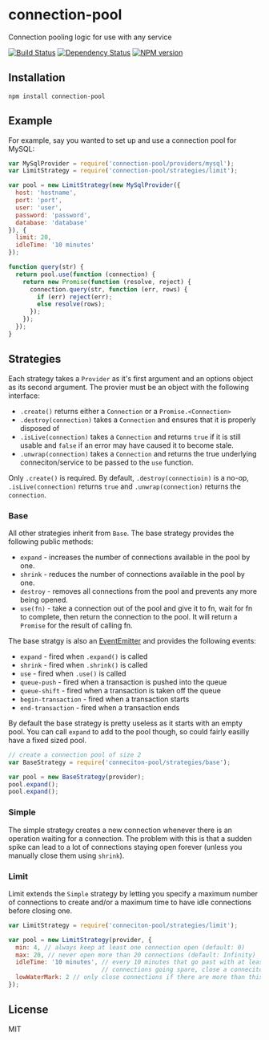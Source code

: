 # connection-pool

Connection pooling logic for use with any service

[![Build Status](https://img.shields.io/travis/ForbesLindesay/connection-pool/master.svg)](https://travis-ci.org/ForbesLindesay/connection-pool)
[![Dependency Status](https://img.shields.io/gemnasium/ForbesLindesay/connection-pool.svg)](https://gemnasium.com/ForbesLindesay/connection-pool)
[![NPM version](https://img.shields.io/npm/v/connection-pool.svg)](http://badge.fury.io/js/connection-pool)

## Installation

    npm install connection-pool

## Example

For example, say you wanted to set up and use a connection pool for MySQL:

```js
var MySqlProvider = require('connection-pool/providers/mysql');
var LimitStrategy = require('connection-pool/strategies/limit');

var pool = new LimitStrategy(new MySqlProvider({
  host: 'hostname',
  port: 'port',
  user: 'user',
  password: 'password',
  database: 'database'
}), {
  limit: 20,
  idleTime: '10 minutes'
});

function query(str) {
  return pool.use(function (connection) {
    return new Promise(function (resolve, reject) {
      connection.query(str, function (err, rows) {
        if (err) reject(err);
        else resolve(rows);
      });
    });
  });
}
```

## Strategies

Each strategy takes a `Provider` as it's first argument and an options object as its second argument.  The provier must be an object with the following interface:

 - `.create()` returns either a `Connection` or a `Promise.<Connection>`
 - `.destroy(connection)` takes a `Connection` and ensures that it is properly disposed of
 - `.isLive(connection)` takes a `Connection` and returns `true` if it is still usable and `false` if an error may have caused it to become stale.
 - `.unwrap(connection)` takes a `Connection` and returns the true underlying conneciton/service to be passed to the `use` function.

Only `.create()` is required.  By default, `.destroy(connectioin)` is a no-op, `.isLive(connection)` returns `true` and `.unwrap(connection)` returns the `connection`.

### Base

All other strategies inherit from `Base`.  The base strategy provides the following public methods:

 - `expand` - increases the number of connections available in the pool by one.
 - `shrink` - reduces the number of connections available in the pool by one.
 - `destroy` - removes all connections from the pool and prevents any more being opened.
 - `use(fn)` - take a connection out of the pool and give it to fn, wait for fn to complete, then return the connection to the pool.  It will return a `Promise` for the result of calling fn.

The base stratgy is also an [EventEmitter](http://nodejs.org/api/events.html) and provides the following events:

 - `expand` - fired when `.expand()` is called
 - `shrink` - fired when `.shrink()` is called
 - `use` - fired when `.use()` is called
 - `queue-push` - fired when a transaction is pushed into the queue
 - `queue-shift` - fired when a transaction is taken off the queue
 - `begin-transaction` - fired when a transaction starts
 - `end-transaction` - fired when a transaction ends

By default the base strategy is pretty useless as it starts with an empty pool.  You can call `expand` to add to the pool though, so could fairly easilly have a fixed sized pool.

```js
// create a connection pool of size 2
var BaseStrategy = require('conneciton-pool/strategies/base');

var pool = new BaseStrategy(provider);
pool.expand();
pool.expand();
```

### Simple

The simple strategy creates a new connection whenever there is an operation waiting for a connection.  The problem with this is that a sudden spike can lead to a lot of connections staying open forever (unless you manually close them using `shrink`).

### Limit

Limit extends the `Simple` strategy by letting you specify a maximum number of connections to create and/or a maximum time to have idle connections before closing one.

```js
var LimitStrategy = require('conneciton-pool/strategies/limit');

var pool = new LimitStrategy(provider, {
  min: 4, // always keep at least one connection open (default: 0)
  max: 20, // never open more than 20 connections (default: Infinity)
  idleTime: '10 minutes', // every 10 minutes that go past with at least the `lowWaterMark` number of
                          // connections going spare, close a conneciton (default: Infinity)
  lowWaterMark: 2 // only close connections if there are more than this many spare (default: 0)
});
```

## License

  MIT